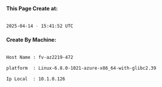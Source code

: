 
   
#### This Page Create at:

```bash

2025-04-14 - 15:41:52 UTC

```

#### Create By Machine:

```bash

Host Name : fv-az2219-472

platform  : Linux-6.8.0-1021-azure-x86_64-with-glibc2.39

Ip Local  : 10.1.0.126

```

